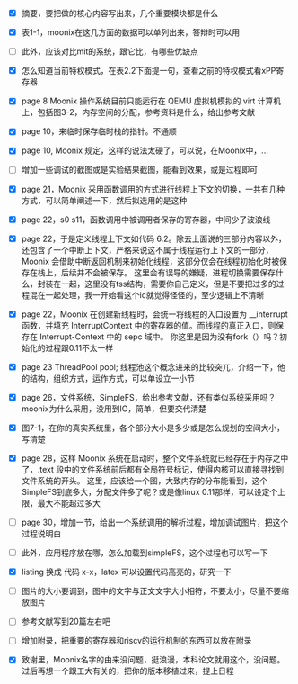 - [x] 摘要，要把做的核心内容写出来，几个重要模块都是什么

- [x] 表1-1，moonix在这几方面的数据可以单列出来，答辩时可以用

- [ ] 此外，应该对比mit的系统，跟它比，有哪些优缺点

- [x] 怎么知道当前特权模式，在表2.2下面提一句，查看之前的特权模式看xPP寄存器

- [x] page 8 Moonix 操作系统目前只能运行在 QEMU 虚拟机模拟的 virt 计算机上，包括图3-2，内存空间的分配，参考资料是什么，给出参考文献

- [x] page 10，来临时保存临时栈的指针。不通顺

- [x] page 10, Moonix 规定，这样的说法太硬了，可以说，在Moonix中，...

- [ ] 增加一些调试的截图或是实验结果截图，能看到效果，或是过程即可

- [x] page 21，Moonix 采用函数调用的方式进行线程上下文的切换，一共有几种方式，可以简单阐述一下，然后拟选用的是这种

- [x] page 22，s0 s11，函数调用中被调用者保存的寄存器，中间少了波浪线

- [x] page 22，于是定义线程上下文如代码 6.2。除去上面说的三部分内容以外，还包含了一个中断上下文，严格来说这不属于线程运行上下文的一部分，Moonix 会借助中断返回机制来初始化线程，这部分仅会在线程初始化时被保存在栈上，后续并不会被保存。
这里会有误导的嫌疑，进程切换需要保存什么，封装在一起，这里没有tss结构，需要你自己定义，但是不要把过多的过程混在一起处理，我一开始看这个ic就觉得怪怪的，至少逻辑上不清晰

- [x] page 22，Moonix 在创建新线程时，会统一将线程的入口设置为 __interrupt 函数，并填充 InterruptContext 中的寄存器的值。而线程的真正入口，则保存在 Interrupt-Context 中的 sepc 域中。
你这里是因为没有fork（）吗？初始化的过程跟0.11不太一样

- [x] page 23 ThreadPool pool; 线程池这个概念进来的比较突兀，介绍一下，他的结构，组织方式，运作方式，可以单设立一小节

- [x] page 26，文件系统，SimpleFS，给出参考文献，还有类似系统采用吗？moonix为什么采用，没用到IO，简单，但要交代清楚

- [x] 图7-1，在你的真实系统里，各个部分大小是多少或是怎么规划的空间大小，写清楚

- [x] page 28，这样 Moonix 系统在启动时，整个文件系统就已经存在于内存之中了，.text 段中的文件系统前后都有全局符号标记，使得内核可以直接寻找到文件系统的开头。
这里，应该给一个图，大致内存的分布能看到，这个SimpleFS到底多大，分配文件多了呢？或是像linux 0.11那样，可以设定个上限，最大不能超过多大

- [ ] page 30，增加一节，给出一个系统调用的解析过程，增加调试图片，把这个过程说明白

- [ ] 此外，应用程序放在哪，怎么加载到simpleFS，这个过程也可以写一下



- [x] listing 换成 代码 x-x，latex 可以设置代码高亮的，研究一下

- [ ] 图片的大小要调到，图中的文字与正文文字大小相符，不要太小，尽量不要缩放图片

- [ ] 参考文献写到20篇左右吧

- [ ] 增加附录，把重要的寄存器和riscv的运行机制的东西可以放在附录

- [x] 致谢里，Moonix名字的由来没问题，挺浪漫，本科论文就用这个，没问题。过后再想一个跟工大有关的，把你的版本移植过来，提上日程